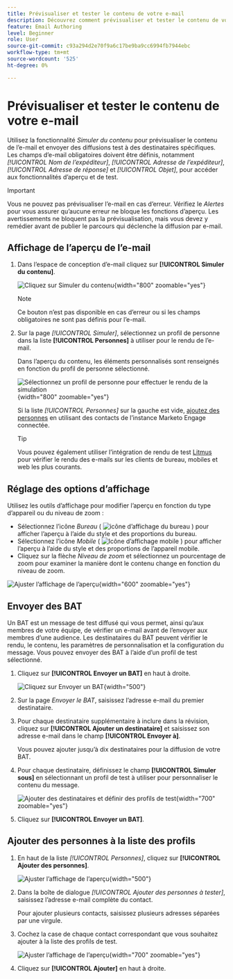 ```yaml
---
title: Prévisualiser et tester le contenu de votre e-mail
description: Découvrez comment prévisualiser et tester le contenu de votre e-mail afin de vous assurer qu’il ne comporte aucune erreur dans le contenu et les paramètres de personnalisation.
feature: Email Authoring
level: Beginner
role: User
source-git-commit: c93a294d2e70f9a6c17be9ba9cc6994fb7944ebc
workflow-type: tm+mt
source-wordcount: '525'
ht-degree: 0%

---
```


# Prévisualiser et tester le contenu de votre e-mail

Utilisez la fonctionnalité _Simuler du contenu_ pour prévisualiser le contenu de l’e-mail et envoyer des diffusions test à des destinataires spécifiques. Les champs d’e-mail obligatoires doivent être définis, notamment _[!UICONTROL Nom de l’expéditeur]_, _[!UICONTROL Adresse de l’expéditeur]_, _[!UICONTROL Adresse de réponse]_ et _[!UICONTROL Objet]_, pour accéder aux fonctionnalités d’aperçu et de test.

>[!IMPORTANT]
>
>Vous ne pouvez pas prévisualiser l’e-mail en cas d’erreur. Vérifiez le _Alertes_ pour vous assurer qu’aucune erreur ne bloque les fonctions d’aperçu. Les avertissements ne bloquent pas la prévisualisation, mais vous devez y remédier avant de publier le parcours qui déclenche la diffusion par e-mail.

## Affichage de l’aperçu de l’e-mail

1. Dans l’espace de conception d’e-mail<!-- or the email properties --> cliquez sur **[!UICONTROL Simuler du contenu]**.

   ![Cliquez sur Simuler du contenu](assets/email-simulate-content-.png){width="800" zoomable="yes"}

   >[!NOTE]
   >
   >Ce bouton n’est pas disponible en cas d’erreur ou si les champs obligatoires ne sont pas définis pour l’e-mail.

1. Sur la page _[!UICONTROL Simuler]_, sélectionnez un profil de personne dans la liste **[!UICONTROL Personnes]** à utiliser pour le rendu de l’e-mail.

   Dans l’aperçu du contenu, les éléments personnalisés sont renseignés en fonction du profil de personne sélectionné.

   ![Sélectionnez un profil de personne pour effectuer le rendu de la simulation](./assets/email-simulate-content-preview.png){width="800" zoomable="yes"}

   Si la liste _[!UICONTROL Personnes]_ sur la gauche est vide, [ajoutez des personnes](#add-people-to-the-profiles-list) en utilisant des contacts de l’instance Marketo Engage connectée.

   >[!TIP]
   >
   >Vous pouvez également utiliser l’intégration de rendu de test [Litmus](./email-test-rendering.md) pour vérifier le rendu des e-mails sur les clients de bureau, mobiles et web les plus courants.

## Réglage des options d’affichage

Utilisez les outils d’affichage pour modifier l’aperçu en fonction du type d’appareil ou du niveau de zoom :

* Sélectionnez l’icône _Bureau_ ( ![icône d’affichage du bureau](../../assets/do-not-localize/icon-device-desktop.svg) ) pour afficher l’aperçu à l’aide du style et des proportions du bureau.
* Sélectionnez l’icône _Mobile_ ( ![Icône d’affichage mobile](../../assets/do-not-localize/icon-device-mobile.svg) ) pour afficher l’aperçu à l’aide du style et des proportions de l’appareil mobile.
* Cliquez sur la flèche _Niveau de zoom_ et sélectionnez un pourcentage de zoom pour examiner la manière dont le contenu change en fonction du niveau de zoom.

![Ajuster l’affichage de l’aperçu](assets/email-simulate-content-preview-display-options.png){width="600" zoomable="yes"}

## Envoyer des BAT

Un BAT est un message de test diffusé qui vous permet, ainsi qu’aux membres de votre équipe, de vérifier un e-mail avant de l’envoyer aux membres d’une audience. Les destinataires du BAT peuvent vérifier le rendu, le contenu, les paramètres de personnalisation et la configuration du message. Vous pouvez envoyer des BAT à l’aide d’un profil de test sélectionné.

1. Cliquez sur **[!UICONTROL Envoyer un BAT]** en haut à droite.

   ![Cliquez sur Envoyer un BAT](assets/email-simulate-content-preview-send-proof.png){width="500"}

1. Sur la page _Envoyer le BAT_, saisissez l’adresse e-mail du premier destinataire.

1. Pour chaque destinataire supplémentaire à inclure dans la révision, cliquez sur **[!UICONTROL Ajouter un destinataire]** et saisissez son adresse e-mail dans le champ **[!UICONTROL Envoyer à]**.

   Vous pouvez ajouter jusqu’à dix destinataires pour la diffusion de votre BAT.

1. Pour chaque destinataire, définissez le champ **[!UICONTROL Simuler sous]** en sélectionnant un profil de test à utiliser pour personnaliser le contenu du message.

   ![Ajouter des destinataires et définir des profils de test](assets/email-simulate-content-preview-send-proof-recipients.png){width="700" zoomable="yes"}

1. Cliquez sur **[!UICONTROL Envoyer un BAT]**.

## Ajouter des personnes à la liste des profils

1. En haut de la liste _[!UICONTROL Personnes]_, cliquez sur **[!UICONTROL Ajouter des personnes]**.

   ![Ajuster l’affichage de l’aperçu](assets/email-simulate-content-add-people.png){width="500"}

1. Dans la boîte de dialogue _[!UICONTROL Ajouter des personnes à tester]_, saisissez l’adresse e-mail complète du contact.

   Pour ajouter plusieurs contacts, saisissez plusieurs adresses séparées par une virgule.

1. Cochez la case de chaque contact correspondant que vous souhaitez ajouter à la liste des profils de test.

   ![Ajuster l’affichage de l’aperçu](assets/email-simulate-content-add-people-addresses.png){width="700" zoomable="yes"}

1. Cliquez sur **[!UICONTROL Ajouter]** en haut à droite.
